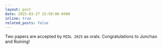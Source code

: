 ```yaml
---
layout: post
date: 2025-03-27 15:59:00-0400
inline: true
related_posts: false
---
```


Two papers are accepted by `MIDL 2025` as orals. Congratulations to Junchao and Ruining!
